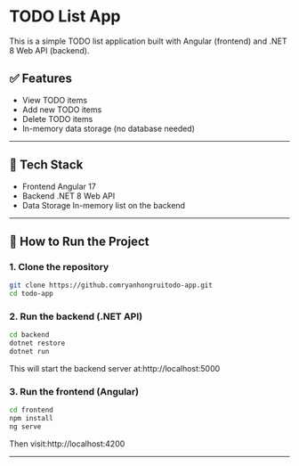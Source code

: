# TODO List App

This is a simple TODO list application built with Angular (frontend) and .NET 8 Web API (backend).

## ✅ Features

- View TODO items
- Add new TODO items
- Delete TODO items
- In-memory data storage (no database needed)

---

## 🔧 Tech Stack

- Frontend Angular 17
- Backend .NET 8 Web API
- Data Storage In-memory list on the backend

---

## 🚀 How to Run the Project

### 1. Clone the repository

```bash
git clone https://github.comryanhongruitodo-app.git
cd todo-app
```

### 2. Run the backend (.NET API)

```bash
cd backend
dotnet restore
dotnet run
```
This will start the backend server at:http://localhost:5000

### 3. Run the frontend (Angular)

```bash
cd frontend
npm install
ng serve
```
Then visit:http://localhost:4200

---

